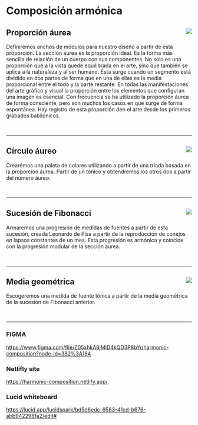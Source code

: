 # Composición armónica

## Proporción áurea <img style="max-width: 300px; float: right" src="https://harmonic-composition.netlify.app/aureo.jpg" />

Definiremos anchos de módulos para nuestro diseño a partir de esta proporción. La sección áurea es la proporción ideal. Es la forma más sencilla de relación de un cuerpo con sus componentes. No solo es una proporción que a la vista quede equilibrada en el arte, sino que también se aplica a la naturaleza y al ser humano. Ésta surge cuando un segmento está dividido en dos partes de forma que en una de ellas es la media proporcional entre el todo y la parte restante. En todas las manifestaciones del arte gráfico y visual la proporción entre los elementos que configuran una imagen es esencial. Con frecuencia se ha utilizado la proporción áurea de forma consciente, pero son muchos los casos en que surge de forma espontánea. Hay registro de esta proporción den el arte desde los primeros grabados babilónicos.

<br style="clear: both">

---------------

## Círculo áureo <img style="max-width: 300px; float: right" src="https://harmonic-composition.netlify.app/triada.jpg" />

Crearémos una paleta de colores utilizando a partir de una tríada basada en la proporción áurea.
Partir de un tónico y obtendremos los otros dos a partir del número áureo.

<br style="clear: both">

---------------


## Sucesión de Fibonacci <img style="max-width: 300px; float: right" src="https://harmonic-composition.netlify.app/fibonacci.jpg" />

Armaremos una progresión de medidas de fuentes a partir de esta sucesión, creada Leonardo de Pisa a partir de la reproducción de conejos en lapsos constantes de un mes. Esta progresión es armónica y coincide con la progresión modular de la sección aurea.

<br style="clear: both">

---------------

## Media geométrica <img style="max-width: 300px; float: right" src="https://harmonic-composition.netlify.app/media.jpg" />

Escogeremos una medida de fuente tónica a partir de la media geométrica de la sucesión de Fibonacci anterior.

<br style="clear: both">

---------------

### FIGMA

https://www.figma.com/file/Z05xhkA8jMID4kQD3P8bYr/harmonic-composition?node-id=382%3A164

### Netlifly site

https://harmonic-composition.netlify.app/

### Lucid whiteboard

https://lucid.app/lucidspark/bd5d6edc-6583-41cd-b676-abb942298fa2/edit#